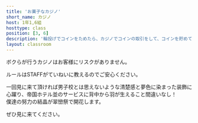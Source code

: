 ```yaml
---
title: 'お菓子なカジノ'
short_name: カジノ
host: 1年1,6組
hosttype: class
position: [3, 6]
description: '輪投げでコインをためたら、カジノでコインの取引をして、コインを貯めて景品を交換しよう！'
layout: classroom
---
```

ボクらが行うカジノはお客様にリスクがありません。

ルールはSTAFFがていねいに教えるのでご安心ください。

一回見に来て頂ければ男子校とは思えないような清楚感と夢色に染まった装飾に心躍り、帝国ホテル並のサービスに背中から羽が生えること間違いなし！  
僕達の努力の結晶が翠巒祭で開花します。

ぜひ見に来てください。